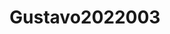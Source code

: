 ---
title: Gustavo2022003
github: https://github.com/Gustavo2022003
mode: dark
transition: 3s
archetype:
- Minimalistic
---